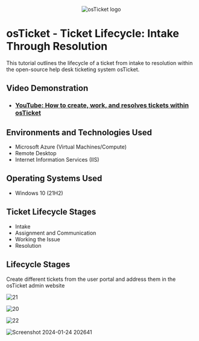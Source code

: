 <p align="center">
<img src="https://i.imgur.com/Clzj7Xs.png" alt="osTicket logo"/>
</p>

<h1>osTicket - Ticket Lifecycle: Intake Through Resolution</h1>
This tutorial outlines the lifecycle of a ticket from intake to resolution within the open-source help desk ticketing system osTicket.<br />


<h2>Video Demonstration</h2>

- ### [YouTube: How to create, work, and resolves tickets within osTicket](https://www.youtube.com)

<h2>Environments and Technologies Used</h2>

- Microsoft Azure (Virtual Machines/Compute)
- Remote Desktop
- Internet Information Services (IIS)

<h2>Operating Systems Used </h2>

- Windows 10</b> (21H2)

<h2>Ticket Lifecycle Stages</h2>

- Intake
- Assignment and Communication
- Working the Issue
- Resolution

<h2>Lifecycle Stages</h2>
Create different tickets from the user portal and address them in the osTicket admin website

![21](https://github.com/boluadunbarin/ticket-lifecycle/assets/157642328/ce5ce384-195a-4e73-965f-c85d45d13824)

![20](https://github.com/boluadunbarin/ticket-lifecycle/assets/157642328/4dba2377-26e5-4910-9de2-d49e997cd990)

![22](https://github.com/boluadunbarin/ticket-lifecycle/assets/157642328/5cb5fff2-7072-4a26-9fba-2cd4d971d1aa)


![Screenshot 2024-01-24 202641](https://github.com/boluadunbarin/ticket-lifecycle/assets/157642328/9dac6869-9221-4366-b17a-2239815255c6)

